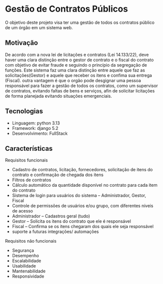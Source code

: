 # Gestão de Contratos Públicos

O objetivo deste projeto visa ter uma gestão de todos os contratos público de um órgão em um sistema web.

## Motivação

De acordo com a nova lei de licitações e contratos (Lei 14.133/22), deve haver uma clara distinção entre o 
gestor de contrato e o fiscal do contrato com objetivo de evitar fraude e seguindo o princípio da segregação de funções.
Este sistema faz uma clara distinção entre aquele que faz as solicitações(Gestor) e aquele que receber os itens e confima
sua entrega (Fiscal). outra vantagem é que o orgão pode desgignar uma pessoa responsável para fazer a gestão de todos os 
contratos, como um supervisor de contratos, evitando faltas de bens e serviços, afin de solicitar licitações de forma planejada
evitando situações emergenciais.

## Tecnologias

- Linguagem: python 3.13
- Framework: django 5.2
-  Desenvolvimento: FullStack

 ## Características

Requisitos funcionais

* Cadastro de contratos, licitação, fornecedores, solicitação de itens do contrato e confirmação de chegada dos itens
* Filtros de contratos
* Cálculo automático da quantidade disponível no contrato para cada item do contrato
* Sistema de login para usuários do sistema – Administrador, Gestor, Fiscal
* Controle de permissões de usuários e/ou grupo, com diferentes níveis de acesso
 * Administrador – Cadastros geral (tudo)
 * Gestor – Solicita os itens do contrato que ele é responsável
 * Fiscal – Confirma se os itens chegaram dos quais ele seja responsável
 * suporte a futuras integrações/ automações

Requisitos não funcionais

* Segurança
* Desempenho	
* Escalabilidade
* Usabilidade
* Mantenabilidade
* Responsividade
 
 
 
